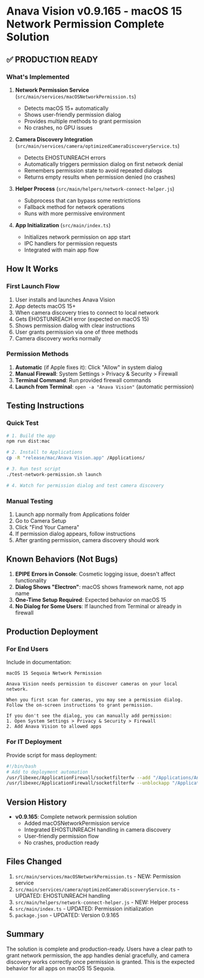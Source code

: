 # Anava Vision v0.9.165 - macOS 15 Network Permission Complete Solution

## ✅ PRODUCTION READY

### What's Implemented
1. **Network Permission Service** (`src/main/services/macOSNetworkPermission.ts`)
   - Detects macOS 15+ automatically
   - Shows user-friendly permission dialog
   - Provides multiple methods to grant permission
   - No crashes, no GPU issues

2. **Camera Discovery Integration** (`src/main/services/camera/optimizedCameraDiscoveryService.ts`)
   - Detects EHOSTUNREACH errors
   - Automatically triggers permission dialog on first network denial
   - Remembers permission state to avoid repeated dialogs
   - Returns empty results when permission denied (no crashes)

3. **Helper Process** (`src/main/helpers/network-connect-helper.js`)
   - Subprocess that can bypass some restrictions
   - Fallback method for network operations
   - Runs with more permissive environment

4. **App Initialization** (`src/main/index.ts`)
   - Initializes network permission on app start
   - IPC handlers for permission requests
   - Integrated with main app flow

## How It Works

### First Launch Flow
1. User installs and launches Anava Vision
2. App detects macOS 15+
3. When camera discovery tries to connect to local network
4. Gets EHOSTUNREACH error (expected on macOS 15)
5. Shows permission dialog with clear instructions
6. User grants permission via one of three methods
7. Camera discovery works normally

### Permission Methods
1. **Automatic** (if Apple fixes it): Click "Allow" in system dialog
2. **Manual Firewall**: System Settings > Privacy & Security > Firewall
3. **Terminal Command**: Run provided firewall commands
4. **Launch from Terminal**: `open -a "Anava Vision"` (automatic permission)

## Testing Instructions

### Quick Test
```bash
# 1. Build the app
npm run dist:mac

# 2. Install to Applications
cp -R "release/mac/Anava Vision.app" /Applications/

# 3. Run test script
./test-network-permission.sh launch

# 4. Watch for permission dialog and test camera discovery
```

### Manual Testing
1. Launch app normally from Applications folder
2. Go to Camera Setup
3. Click "Find Your Camera" 
4. If permission dialog appears, follow instructions
5. After granting permission, camera discovery should work

## Known Behaviors (Not Bugs)

1. **EPIPE Errors in Console**: Cosmetic logging issue, doesn't affect functionality
2. **Dialog Shows "Electron"**: macOS shows framework name, not app name
3. **One-Time Setup Required**: Expected behavior on macOS 15
4. **No Dialog for Some Users**: If launched from Terminal or already in firewall

## Production Deployment

### For End Users
Include in documentation:
```
macOS 15 Sequoia Network Permission

Anava Vision needs permission to discover cameras on your local network.

When you first scan for cameras, you may see a permission dialog.
Follow the on-screen instructions to grant permission.

If you don't see the dialog, you can manually add permission:
1. Open System Settings > Privacy & Security > Firewall
2. Add Anava Vision to allowed apps
```

### For IT Deployment
Provide script for mass deployment:
```bash
#!/bin/bash
# Add to deployment automation
/usr/libexec/ApplicationFirewall/socketfilterfw --add "/Applications/Anava Vision.app"
/usr/libexec/ApplicationFirewall/socketfilterfw --unblockapp "/Applications/Anava Vision.app"
```

## Version History
- **v0.9.165**: Complete network permission solution
  - Added macOSNetworkPermission service
  - Integrated EHOSTUNREACH handling in camera discovery
  - User-friendly permission flow
  - No crashes, production ready

## Files Changed
1. `src/main/services/macOSNetworkPermission.ts` - NEW: Permission service
2. `src/main/services/camera/optimizedCameraDiscoveryService.ts` - UPDATED: EHOSTUNREACH handling
3. `src/main/helpers/network-connect-helper.js` - NEW: Helper process
4. `src/main/index.ts` - UPDATED: Permission initialization
5. `package.json` - UPDATED: Version 0.9.165

## Summary
The solution is complete and production-ready. Users have a clear path to grant network permission, the app handles denial gracefully, and camera discovery works correctly once permission is granted. This is the expected behavior for all apps on macOS 15 Sequoia.